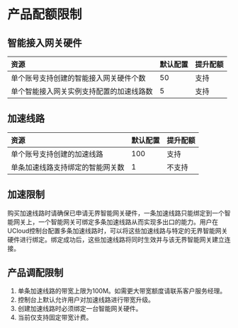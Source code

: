 # 产品配额限制

## **智能接入网关硬件**

| 资源                                     | 默认配置 | 提升配额 |
| :--------------------------------------- | :------- | :------- |
| 单个账号支持创建的智能接入网关硬件个数   | 50       | 支持     |
| 单个智能接入网关实例支持配置的加速线路数 | 5        | 支持     |

## **加速线路**

| 资源                             | 默认配置 | 提升配额 |
| :------------------------------- | :------- | :------- |
| 单个账号支持创建的加速线路       | 100      | 支持     |
| 单条加速线路支持绑定的智能网关数 | 1        | 不支持   |

## **加速限制**

​        购买加速线路时请确保已申请无界智能网关硬件，一条加速线路只能绑定到一个智能网关上，一个智能网关可绑定多条加速线路从而实现多出口的能力。用户在UCloud控制台配置多条加速线路时，可以将这些加速线路与特定的无界智能网关硬件进行绑定。绑定成功后，这些加速线路将同时生效并与该无界智能网关建立连接。

## **产品调配限制**

1. 单条加速线路的带宽上限为100M。如需更大带宽额度请联系客户服务经理。
2. 控制台上默认允许用户对加速线路进行带宽升级。
3. 创建加速线路时必须绑定一台智能网关硬件。
4. 当前仅支持固定带宽计费。